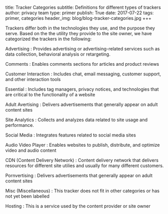 title: Tracker Categories
subtitle: Definitions for different types of trackers 
author: privacy team
type: primer
publish: True
date: 2017-07-22
tags: primer, categories
header_img: blog/blog-tracker-categories.jpg
+++

Trackers differ both in the technologies they use, and the 
purpose they serve. Based on the the utility they provide 
to the site owner, we have categorized the trackers in the following: 


Advertising
:   Provides advertising or advertising-related services such 
    as data collection, behavioral analysis or retargeting.

Comments
:   Enables comments sections for articles and product reviews


Customer Interaction
:   Includes chat, email messaging, customer support, and other 
    interaction tools


Essential
:   Includes tag managers, privacy notices, and technologies 
    that are critical to the functionality of a website


Adult Avertising
:   Delivers advertisements that generally appear on adult 
    content sites


Site Analytics
:   Collects and analyzes data related to site usage and 
    performance.


Social Media
:   Integrates features related to social media sites


Audio Video Player
:   Enables websites to publish, distribute, and optimize 
    video and audio content


CDN (Content Delivery Network)
:   Content delivery network that delivers resources for 
    different site utilies and usually for many different customers.


Pornvertising
:   Delivers advertisements that generally appear on adult 
    content sites


Misc (Miscellaneous)
:   This tracker does not fit in other categories or has 
    not yet been labelled


Hosting
:   This is a service used by the content provider or site owner
